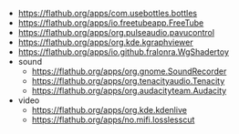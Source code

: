 - https://flathub.org/apps/com.usebottles.bottles
- https://flathub.org/apps/io.freetubeapp.FreeTube
- https://flathub.org/apps/org.pulseaudio.pavucontrol
- https://flathub.org/apps/org.kde.kgraphviewer
- https://flathub.org/apps/io.github.fralonra.WgShadertoy
- sound
	- https://flathub.org/apps/org.gnome.SoundRecorder
	- https://flathub.org/apps/org.tenacityaudio.Tenacity
	- https://flathub.org/apps/org.audacityteam.Audacity
- video
	- https://flathub.org/apps/org.kde.kdenlive
	- https://flathub.org/apps/no.mifi.losslesscut
